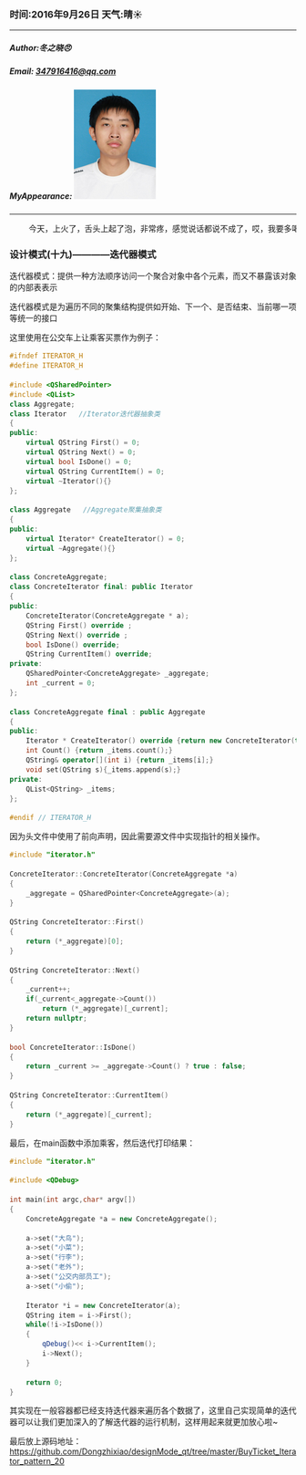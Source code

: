 ### 时间:2016年9月26日 天气:晴:sunny:
-----
#####   Author:冬之晓:angry:
#####   Email: 347916416@qq.com
#####   MyAppearance: ![MyAppearance](../MyPicture.JPG "我的头像")
----------

<pre>
    今天，上火了，舌头上起了泡，非常疼，感觉说话都说不成了，哎，我要多喝水！
</pre>

### 设计模式(十九)————迭代器模式

迭代器模式：提供一种方法顺序访问一个聚合对象中各个元素，而又不暴露该对象的内部表表示

迭代器模式是为遍历不同的聚集结构提供如开始、下一个、是否结束、当前哪一项等统一的接口

这里使用在公交车上让乘客买票作为例子：

```C++
#ifndef ITERATOR_H
#define ITERATOR_H

#include <QSharedPointer>
#include <QList>
class Aggregate;
class Iterator   //Iterator迭代器抽象类
{
public:
    virtual QString First() = 0;
    virtual QString Next() = 0;
    virtual bool IsDone() = 0;
    virtual QString CurrentItem() = 0;
    virtual ~Iterator(){}
};

class Aggregate   //Aggregate聚集抽象类
{
public:
    virtual Iterator* CreateIterator() = 0;
    virtual ~Aggregate(){}
};

class ConcreteAggregate;
class ConcreteIterator final: public Iterator
{
public:
    ConcreteIterator(ConcreteAggregate * a);
    QString First() override ;
    QString Next() override ;
    bool IsDone() override;
    QString CurrentItem() override;
private:
    QSharedPointer<ConcreteAggregate> _aggregate;
    int _current = 0;
};

class ConcreteAggregate final : public Aggregate
{
public:
    Iterator * CreateIterator() override {return new ConcreteIterator(this);}
    int Count() {return _items.count();}
    QString& operator[](int i) {return _items[i];}
    void set(QString s){_items.append(s);}
private:
    QList<QString> _items;
};

#endif // ITERATOR_H
```

因为头文件中使用了前向声明，因此需要源文件中实现指针的相关操作。

```C++
#include "iterator.h"

ConcreteIterator::ConcreteIterator(ConcreteAggregate *a)
{
    _aggregate = QSharedPointer<ConcreteAggregate>(a);
}

QString ConcreteIterator::First()
{
    return (*_aggregate)[0];
}

QString ConcreteIterator::Next()
{
    _current++;
    if(_current<_aggregate->Count())
        return (*_aggregate)[_current];
    return nullptr;
}

bool ConcreteIterator::IsDone()
{
    return _current >= _aggregate->Count() ? true : false;
}

QString ConcreteIterator::CurrentItem()
{
    return (*_aggregate)[_current];
}
```

最后，在main函数中添加乘客，然后迭代打印结果：

```C++
#include "iterator.h"

#include <QDebug>

int main(int argc,char* argv[])
{
    ConcreteAggregate *a = new ConcreteAggregate();

    a->set("大鸟");
    a->set("小菜");
    a->set("行李");
    a->set("老外");
    a->set("公交内部员工");
    a->set("小偷");

    Iterator *i = new ConcreteIterator(a);
    QString item = i->First();
    while(!i->IsDone())
    {
        qDebug()<< i->CurrentItem();
        i->Next();
    }

    return 0;
}
```

其实现在一般容器都已经支持迭代器来遍历各个数据了，这里自己实现简单的迭代器可以让我们更加深入的了解迭代器的运行机制，这样用起来就更加放心啦~

最后放上源码地址：https://github.com/Dongzhixiao/designMode_qt/tree/master/BuyTicket_Iterator_pattern_20

